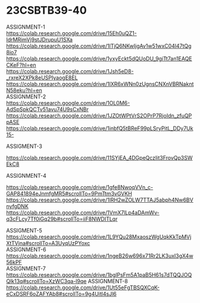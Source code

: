 # 23CSBTB39-40
ASSIGNMENT-1   
https://colab.research.google.com/drive/15Eh0uQZ1-IdrMRimVj9stJDrupuU1SXa
https://colab.research.google.com/drive/1lTjQ6NKwIjgAv1w51wxC04l47tQg8io7
https://colab.research.google.com/drive/1yxyEckt5dQUoDU_9giTt7an1EAQECKeF?hl=en  
https://colab.research.google.com/drive/1Jsh5eD8-_rxreX2XPk8eUSPIyaogE8EL
https://colab.research.google.com/drive/1lXR6xWNn0zUgnsCNXnVBRNakntN58eku?hl=en  
ASSIGNMENT-2   
https://colab.research.google.com/drive/1OL0M6-AdSpSpkQCTv51avu74U9sCxNBr
https://colab.research.google.com/drive/1JZOtWPtVrS2OPrP7RjoIdn_zfuQPpASE
https://colab.research.google.com/drive/1inbfQ5tBReF99pLSryPitL_DDy7Uk15-

ASSIGMENT-3

https://colab.research.google.com/drive/11SYjEA_4DGpeQczIit3FrovQp3SWEkC8

ASSIGNMENT-4

https://colab.research.google.com/drive/1gfe8NwoqVVn_c-GAP841894eJnmfgMR5#scrollTo=9PmTtm3vGVKH
https://colab.research.google.com/drive/1lRH2wZOLW7TTAJ5abph4Nw6BVnyfgDNK  
https://colab.research.google.com/drive/1VmX7lLp4aDAmWv-q3cFLcy7Tf0iGq29b#scrollTo=iiF8NWDITLqr

ASSIGMENT-5  
https://colab.research.google.com/drive/1L9YQu28MxaoszWgUqkKkTpMVjXtTVjna#scrollTo=A3UyqUzPYoxc   
ASSIGNMENT-6  
https://colab.research.google.com/drive/1ngeB26w696x71Rr2LK3uxI3gX4w56kPF  
ASSIGNMENT-7   
https://colab.research.google.com/drive/1bglPsFm5A1paB5H61s7dTQQJOQQlk13q#scrollTo=XzWC3qa-l9qe
ASSIGNMENT-8  
https://colab.research.google.com/drive/1Ut55eFgTBSQXCqK-eCxDSRF6oZAFYAb8#scrollTo=9g4Uitl4sJl6

